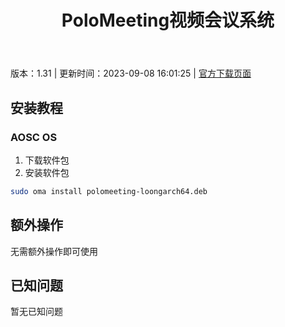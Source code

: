 ﻿---
id: 1757
title: PoloMeeting视频会议系统
toc: true
weight: 1757
---

版本：1.31 | 更新时间：2023-09-08 16:01:25 | [官方下载页面](http://app.loongapps.cn/#/detail/1757)

## 安装教程 

### AOSC OS 

1. 下载软件包
2. 安装软件包

```bash
sudo oma install polomeeting-loongarch64.deb
```

## 额外操作

无需额外操作即可使用

## 已知问题

暂无已知问题

